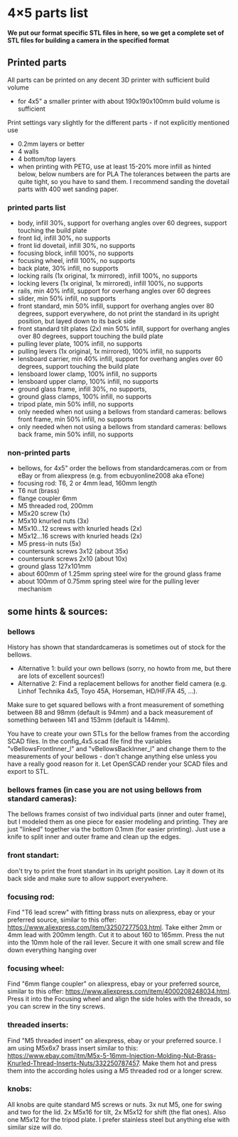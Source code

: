 # 4&times;5 parts list

**We put our format specific STL files in here, so we get a complete set of STL files for building a camera in the specified format**

## Printed parts

All parts can be printed on any decent 3D printer with sufficient build volume 
- for 4x5" a smaller printer with about 190x190x100mm build volume is sufficient

Print settings vary slightly for the different parts - if not explicitly mentioned use
- 0.2mm layers or better
- 4 walls
- 4 bottom/top layers
- when printing with PETG, use at least 15-20% more infill as hinted below, below numbers are for PLA
The tolerances between the parts are quite tight, so you have to sand them. I recommend sanding the dovetail parts with 400 wet sanding paper. 

### printed parts list
- body, infill 30%, support for overhang angles over 60 degrees, support touching the build plate
- front lid, infill 30%, no supports
- front lid dovetail, infill 30%, no supports
- focusing block, infill 100%, no supports
- focusing wheel, infill 100%, no supports
- back plate, 30% infill, no supports
- locking rails (1x original, 1x mirrored), infill 100%, no supports
- locking levers (1x original, 1x mirrored), infill 100%, no supports
- rails, min 40% infill, support for overhang angles over 60 degrees
- slider, min 50% infill, no supports
- front standard, min 50% infill, support for overhang angles over 80 degrees, support everywhere, do not print the standard in its upright position, but layed down to its back side
- front standard tilt plates (2x) min 50% infill, support for overhang angles over 80 degrees, support touching the build plate
- pulling lever plate, 100% infill, no supports
- pulling levers (1x original, 1x mirrored), 100% infill, no supports
- lensboard carrier, min 40% infill, support for overhang angles over 60 degrees, support touching the build plate
- lensboard lower clamp, 100% infill, no supports
- lensboard upper clamp, 100% infill, no supports
- ground glass frame, infill 30%, no supports,
- ground glass clamps, 100% infill, no supports
- tripod plate, min 50% infill, no supports
- only needed when not using a bellows from standard cameras: bellows front frame, min 50% infill, no supports
- only needed when not using a bellows from standard cameras: bellows back frame, min 50% infill, no supports

### non-printed parts
- bellows, for 4x5" order the bellows from standardcameras.com or from eBay or from aliexpress (e.g. from ecbuyonline2008 aka eTone)
- focusing rod: T6, 2 or 4mm lead, 160mm length
- T6 nut (brass) 
- flange coupler 6mm
- M5 threaded rod, 200mm
- M5x20 screw (1x)
- M5x10 knurled nuts (3x)
- M5x10...12 screws with knurled heads (2x)
- M5x12...16 screws with knurled heads (2x)
- M5 press-in nuts (5x)
- countersunk screws 3x12 (about 35x)
- countersunk screws 2x10 (about 10x)
- ground glass 127x101mm
- about 600mm of 1.25mm spring steel wire for the ground glass frame
- about 100mm of 0.75mm spring steel wire for the pulling lever mechanism

## some hints & sources:
### bellows
History has shown that standardcameras is sometimes out of stock for the bellows.
- Alternative 1: build your own bellows (sorry, no howto from me, but there are lots of excellent sources!)
- Alternative 2: Find a replacement bellows for another field camera (e.g. Linhof Technika 4x5, Toyo 45A, Horseman, HD/HF/FA 45, ...). 

Make sure to get squared bellows with a front measurement of something between 88 and 98mm (default is 94mm) and a back measurement of something between 141 and 153mm (default is 144mm).

You have to create your own STLs for the bellow frames from the according SCAD files. In the config_4x5.scad file find the variables "vBellowsFrontInner_l" and "vBellowsBackInner_l" and change them to the measurements of your bellows - don't change anything else unless you have a really good reason for it. Let OpenSCAD render your SCAD files and export to STL.

### bellows frames (in case you are not using bellows from standard cameras):
The bellows frames consist of two individual parts (inner and outer frame), but I modeled them as one piece for easier modeling and printing. 
They are just "linked" together via the bottom 0.1mm (for easier printing). Just use a knife to split inner and outer frame and clean up the edges.

### front standart:
don't try to print the front standart in its upright position. Lay it down ot its back side and make sure to allow support everywhere.

### focusing rod:
Find "T6 lead screw" with fitting brass nuts on aliexpress, ebay or your preferred source, similar to this offer: https://www.aliexpress.com/item/32507277503.html. 
Take either 2mm or 4mm lead with 200mm length. 
Cut it to about 160 to 165mm. 
Press the nut into the 10mm hole of the rail lever. 
Secure it with one small screw and file down everything hanging over

### focusing wheel:
Find "6mm flange coupler" on aliexpress, ebay or your preferred source, similar to this offer: https://www.aliexpress.com/item/4000208248034.html.
Press it into the Focusing wheel and align the side holes with the threads, so you can screw in the tiny screws.

### threaded inserts:
Find "M5 threaded insert" on aliexpress, ebay or your preferred source. I am using M5x6x7 brass insert similar to this: https://www.ebay.com/itm/M5x-5-16mm-Injection-Molding-Nut-Brass-Knurled-Thread-Inserts-Nuts/332250787457. 
Make them hot and press them into the according holes using a M5 threaded rod or a longer screw.

### knobs:
All knobs are quite standard M5 screws or nuts. 
3x nut M5, one for swing and two for the lid. 
2x M5x16 for tilt, 2x M5x12 for shift (the flat ones). 
Also one M5x12 for the tripod plate. 
I prefer stainless steel but anything else with similar size will do.
